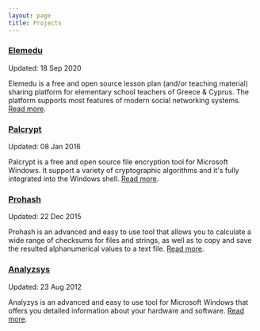 ```yaml
---
layout: page
title: Projects
---
```


### [Elemedu](https://elemedu.com)
Updated: 18 Sep 2020

Elemedu is a free and open source lesson plan (and/or teaching material) sharing platform for elementary school teachers of Greece & Cyprus. The platform supports most features of modern social networking systems. [Read more](https://elemedu.com/developer).

### [Palcrypt](https://www.softpedia.com/get/Security/Encrypting/PalCrypt.shtml)
Updated: 08 Jan 2016

Palcrypt is a free and open source file encryption tool for Microsoft Windows. It support a variety of cryptographic algorithms and it's fully integrated into the Windows shell. [Read more](https://www.softpedia.com/get/Security/Encrypting/PalCrypt.shtml).

### [Prohash](https://www.softpedia.com/get/Security/Security-Related/ProHash.shtml)
Updated: 22 Dec 2015

Prohash is an advanced and easy to use tool that allows you to calculate a wide range of checksums for files and strings, as well as to copy and save the resulted alphanumerical values to a text file. [Read more](https://www.softpedia.com/get/Security/Security-Related/ProHash.shtml).

### [Analyzsys](https://www.softpedia.com/get/System/System-Info/AnalyzSys.shtml)
Updated: 23 Aug 2012

Analyzys is an advanced and easy to use tool for Microsoft Windows that offers you detailed information about your hardware and software. [Read more](https://www.softpedia.com/get/System/System-Info/AnalyzSys.shtml).
